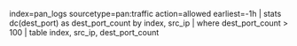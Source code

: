 ﻿index=pan_logs sourcetype=pan:traffic action=allowed earliest=-1h
| stats dc(dest_port) as dest_port_count by index, src_ip
| where dest_port_count > 100
| table index, src_ip, dest_port_count
